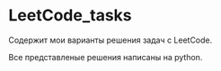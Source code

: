 # LeetCode_tasks

Содержит мои варианты решения задач с LeetCode. <br>

Все представленые решения написаны на python. 
